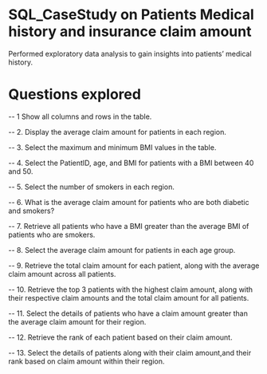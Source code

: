 # SQL_CaseStudy on Patients Medical history and insurance claim amount 
Performed exploratory data analysis to gain insights into patients’ medical history.
# Questions explored
-- 1	Show all columns and rows in the table.

-- 2. Display the average claim amount for patients in each region.

-- 3. Select the maximum and minimum BMI values in the table.

-- 4. Select the PatientID, age, and BMI for patients with a BMI between 40 and 50.  

-- 5. Select the number of smokers in each region.

-- 6. What is the average claim amount for patients who are both diabetic and smokers?

-- 7. Retrieve all patients who have a BMI greater than the average BMI of patients who are smokers.

-- 8. Select the average claim amount for patients in each age group.

-- 9. Retrieve the total claim amount for each patient, along with the average claim amount across all patients.

-- 10. Retrieve the top 3 patients with the highest claim amount, along with their respective claim amounts and the total claim amount for all patients.

-- 11. Select the details of patients who have a claim amount greater than the average claim amount for their region.

-- 12. Retrieve the rank of each patient based on their claim amount.

-- 13. Select the details of patients along with their claim amount,and their rank based on claim amount within their region.
         
